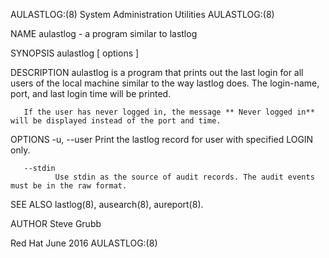 AULASTLOG:(8)                                                                          System Administration Utilities                                                                          AULASTLOG:(8)



NAME
       aulastlog - a program similar to lastlog

SYNOPSIS
       aulastlog [ options ]

DESCRIPTION
       aulastlog is a program that prints out the last login for all users of the local machine similar to the way lastlog does. The login-name, port, and last login time will be printed.

       If the user has never logged in, the message ** Never logged in** will be displayed instead of the port and time.


OPTIONS
       -u, --user
              Print the lastlog record for user with specified LOGIN only.

       --stdin
              Use stdin as the source of audit records. The audit events must be in the raw format.

SEE ALSO
       lastlog(8), ausearch(8), aureport(8).


AUTHOR
       Steve Grubb



Red Hat                                                                                           June 2016                                                                                     AULASTLOG:(8)
